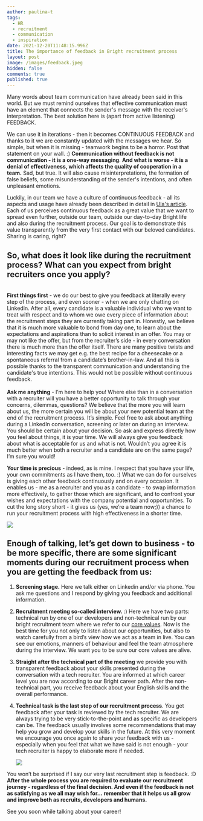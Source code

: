 ```yaml
---
author: paulina-t
tags:
  - HR
  - recruitment
  - communication
  - inspiration
date: 2021-12-20T11:48:15.996Z
title: The importance of feedback in Bright recruitment process
layout: post
image: /images/feedback.jpeg
hidden: false
comments: true
published: true
---
```

Many words about team communication have already been said in this world. But we must remind ourselves that effective communication must have an element that connects the sender's message with the receiver's interpretation. The best solution here is (apart from active listening) FEEDBACK. 

We can use it in iterations - then it becomes CONTINUOUS FEEDBACK and thanks to it we are constantly updated with the messages we hear. So simple, but when it is missing - teamwork begins to be a horror. Post that statement on your wall. :) **Communication without feedback is not communication - it is a one-way messaging**. **And what is worse - it is a denial of effectiveness, which affects the quality of cooperation in a team.** Sad, but true. It will also cause misinterpretations, the formation of false beliefs, some misunderstanding of the sender's intentions, and often unpleasant emotions. 

Luckily, in our team we have a culture of continuous feedback - all its aspects and usage have already been described in detail in [Ula's article](https://brightinventions.pl/blog/no-time-for-bullshit-feedback-culture/). Each of us perceives continuous feedback as a great value that we want to spread even further, outside our team, outside our day-to-day Bright life and also during the recruitment process. Our goal is to demonstrate this value transparently from the very first contact with our beloved candidates. Sharing is caring, right? 

## **So, what does it look like during the recruitment process? What can you expect from bright recruiters once you apply?** 

**\
First things first** - we do our best to give you feedback at literally every step of the process, and even sooner - when we are only chatting on Linkedin. After all, every candidate is a valuable individual who we want to treat with respect and to whom we owe every piece of information about the recruitment steps they are currently taking part in. Honestly, we believe that it is much more valuable to bond from day one, to learn about the expectations and aspirations than to solicit interest in an offer. You may or may not like the offer, but from the recruiter’s side - in every conversation there is much more than the offer itself. There are many positive twists and interesting facts we may get e.g. the best recipe for a cheesecake or a spontaneous referral from a candidate’s brother-in-law. And all this is possible thanks to the transparent communication and understanding the candidate's true intentions. This would not be possible without continuous feedback. \
\
**Ask me anything** - I’m here to help you! Where else than in a conversation with a recruiter will you have a better opportunity to talk through your concerns, dilemmas, questions? We believe that the more you will learn about us, the more certain you will be about your new potential team at the end of the recruitment process. It’s simple. Feel free to ask about anything during a LinkedIn conversation, screening or later on during an interview. You should be certain about your decision. So ask and express directly how you feel about things, it is your time. We will always give you feedback about what is acceptable for us and what is not. Wouldn’t you agree it is much better when both a recruiter and a candidate are on the same page? I’m sure you would! 

**Your time is precious** - indeed, as is mine. I respect that you have your life, your own commitments as I have them, too. :) What we can do for ourselves is giving each other feedback continuously and on every occasion. It enables us - me as a recruiter and you as a candidate - to swap information more effectively, to gather those which are significant, and to confront your wishes and expectations with the company potential and opportunities. To cut the long story short - it gives us (yes, we’re a team now;)) a chance to run your recruitment process with high effectiveness in a shorter time.

![](/images/join_bright_team.png)

## Enough of talking, let’s get down to business - to be more specific, there are some significant moments during our recruitment process when you are getting the feedback from us:

1. **Screening stage.** Here we talk either on Linkedin and/or via phone. You ask me questions and I respond by giving you feedback and additional information.
2. **Recruitment meeting so-called interview.** :) Here we have two parts: technical run by one of our developers and non-technical run by our bright recruitment team where we refer to our [core values](https://brightinventions.pl/about-us/values/). Now is the best time for you not only to listen about our opportunities, but also to watch carefully from a bird’s view how we act as a team in live. You can see our emotions, manners of behaviour and feel the team atmosphere during the interview. We want you to be sure our core values are alive.
3. **Straight after the technical part of the meeting** we provide you with transparent feedback about your skills presented during the conversation with a tech recruiter. You are informed at which career level you are now according to our Bright career path. After the non-technical part, you receive feedback about your English skills and the overall performance. 
4. **Technical task is the last step of our recruitment process**. You get feedback after your task is reviewed by the tech recruiter. We are always trying to be very stick-to-the-point and as specific as developers can be. The feedback usually involves some recommendations that may help you grow and develop your skills in the future. At this very moment we encourage you once again to share your feedback with us - especially when you feel that what we have said is not enough - your tech recruiter is happy to elaborate more if needed.

   ![](/images/recruitment-process.png)

You won’t be surprised if I say our very last recruitment step is feedback. :D **After the whole process you are required to evaluate our recruitment journey - regardless of the final decision. And even if the feedback is not as satisfying as we all may wish for… remember that it helps us all grow and improve both as recruits, developers and humans.** 

See you soon while talking about your career!